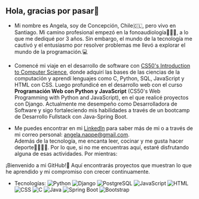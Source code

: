 ## Hola, gracias por pasar👋

<!--
**angelanappe/angelanappe** is a ✨ _special_ ✨ repository because its `README.md` (this file) appears on your GitHub profile.

Here are some ideas to get you started: -->

- Mi nombre es Angela, soy de Concepción, Chile🇨🇱, pero vivo en Santiago. Mi camino profesional empezó en la fonoaudiología👩🏼‍⚕️, a lo que me dediqué por 3 años. Sin embargo, el mundo de la tecnología me cautivó y el entusiasmo por resolver problemas me llevó a explorar el mundo de la programación.💻 

- Comencé mi viaje en el desarrollo de software con [CS50's Introduction to Computer Science](https://cs50.harvard.edu/x/2022/), donde adquirí las bases de las ciencias de la computación y aprendí lenguajes como C, Python, SQL, JavaScript y HTML con CSS. Luego profundicé en el desarrollo web con el curso **Programación Web con Python y JavaScript** (CS50's Web Programming with Python and JavaScript), en el que realicé proyectos con Django. Actualmente me desempeño como Desarrolladora de Software y sigo fortaleciendo mis habilidades a través de un bootcamp de Desarrollo Fullstack con Java-Spring Boot.    

- Me puedes encontrar en mi [LinkedIn](https://www.linkedin.com/in/angelanappe) para saber más de mi o a través de mi correo personal: angela.nappe@gmail.com.  
Además de la tecnología, me encanta leer, cocinar y me gusta hacer deporte🏃🏼‍♀️‍➡️. Por lo que, si no me encuentras aquí, estaré disfrutando alguna de esas actividades. Por mientras:  

¡Bienvenido a mi GitHub!🌟 Aquí encontrarás proyectos que muestran lo que he aprendido y mi compromiso con crecer continuamente.  

- Tecnologías:
![Python](https://img.shields.io/badge/Python-3776AB?style=for-the-badge&logo=python&logoColor=white) ![Django](https://img.shields.io/badge/Django-092E20?style=for-the-badge&logo=django&logoColor=white) 
![PostgreSQL](https://img.shields.io/badge/PostgreSQL-336791?style=for-the-badge&logo=postgresql&logoColor=white) ![JavaScript](https://img.shields.io/badge/JavaScript-F7DF1E?style=for-the-badge&logo=javascript&logoColor=black)
![HTML](https://img.shields.io/badge/HTML-E34F26?style=for-the-badge&logo=html5&logoColor=white) ![CSS](https://img.shields.io/badge/CSS-1572B6?style=for-the-badge&logo=css3&logoColor=white)
![C](https://img.shields.io/badge/C-A8B9CC?style=for-the-badge&logo=c&logoColor=white) ![Java](https://img.shields.io/badge/Java-007396?style=for-the-badge&logo=java&logoColor=white)
![Spring Boot](https://img.shields.io/badge/Spring%20Boot-6DB33F?style=for-the-badge&logo=spring-boot&logoColor=white) ![Bootstrap](https://img.shields.io/badge/Bootstrap-7952B3?style=for-the-badge&logo=bootstrap&logoColor=white)


 




